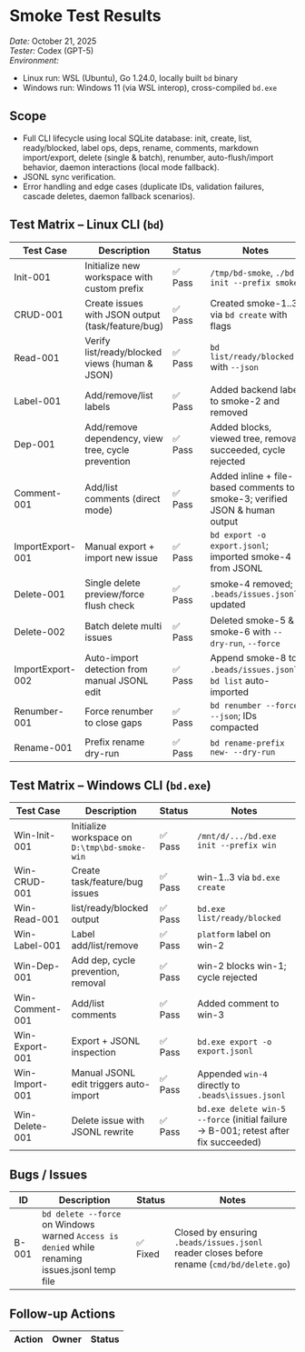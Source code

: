 # Smoke Test Results

_Date:_ October 21, 2025  
_Tester:_ Codex (GPT-5)  
_Environment:_  
- Linux run: WSL (Ubuntu), Go 1.24.0, locally built `bd` binary  
- Windows run: Windows 11 (via WSL interop), cross-compiled `bd.exe`

## Scope

- Full CLI lifecycle using local SQLite database: init, create, list, ready/blocked, label ops, deps, rename, comments, markdown import/export, delete (single & batch), renumber, auto-flush/import behavior, daemon interactions (local mode fallback).
- JSONL sync verification.
- Error handling and edge cases (duplicate IDs, validation failures, cascade deletes, daemon fallback scenarios).

## Test Matrix – Linux CLI (`bd`)

| Test Case | Description | Status | Notes |
|-----------|-------------|--------|-------|
| Init-001 | Initialize new workspace with custom prefix | ✅ Pass | `/tmp/bd-smoke`, `./bd init --prefix smoke` |
| CRUD-001 | Create issues with JSON output (task/feature/bug) | ✅ Pass | Created smoke-1..3 via `bd create` with flags |
| Read-001 | Verify list/ready/blocked views (human & JSON) | ✅ Pass | `bd list/ready/blocked` with `--json` |
| Label-001 | Add/remove/list labels | ✅ Pass | Added backend label to smoke-2 and removed |
| Dep-001 | Add/remove dependency, view tree, cycle prevention | ✅ Pass | Added blocks, viewed tree, removal succeeded, cycle rejected |
| Comment-001 | Add/list comments (direct mode) | ✅ Pass | Added inline + file-based comments to smoke-3; verified JSON & human output |
| ImportExport-001 | Manual export + import new issue | ✅ Pass | `bd export -o export.jsonl`; imported smoke-4 from JSONL |
| Delete-001 | Single delete preview/force flush check | ✅ Pass | smoke-4 removed; `.beads/issues.jsonl` updated |
| Delete-002 | Batch delete multi issues | ✅ Pass | Deleted smoke-5 & smoke-6 with `--dry-run`, `--force` |
| ImportExport-002 | Auto-import detection from manual JSONL edit | ✅ Pass | Append smoke-8 to `.beads/issues.jsonl`; `bd list` auto-imported |
| Renumber-001 | Force renumber to close gaps | ✅ Pass | `bd renumber --force --json`; IDs compacted |
| Rename-001 | Prefix rename dry-run | ✅ Pass | `bd rename-prefix new- --dry-run` |

## Test Matrix – Windows CLI (`bd.exe`)

| Test Case | Description | Status | Notes |
|-----------|-------------|--------|-------|
| Win-Init-001 | Initialize workspace on `D:\tmp\bd-smoke-win` | ✅ Pass | `/mnt/d/.../bd.exe init --prefix win` |
| Win-CRUD-001 | Create task/feature/bug issues | ✅ Pass | win-1..3 via `bd.exe create` |
| Win-Read-001 | list/ready/blocked output | ✅ Pass | `bd.exe list/ready/blocked` |
| Win-Label-001 | Label add/list/remove | ✅ Pass | `platform` label on win-2 |
| Win-Dep-001 | Add dep, cycle prevention, removal | ✅ Pass | win-2 blocks win-1; cycle rejected |
| Win-Comment-001 | Add/list comments | ✅ Pass | Added comment to win-3 |
| Win-Export-001 | Export + JSONL inspection | ✅ Pass | `bd.exe export -o export.jsonl` |
| Win-Import-001 | Manual JSONL edit triggers auto-import | ✅ Pass | Appended `win-4` directly to `.beads\issues.jsonl` |
| Win-Delete-001 | Delete issue with JSONL rewrite | ✅ Pass | `bd.exe delete win-5 --force` (initial failure -> B-001; retest after fix succeeded) |

## Bugs / Issues

| ID | Description | Status | Notes |
|----|-------------|--------|-------|
| B-001 | `bd delete --force` on Windows warned `Access is denied` while renaming issues.jsonl temp file | ✅ Fixed | Closed by ensuring `.beads/issues.jsonl` reader closes before rename (`cmd/bd/delete.go`) |

## Follow-up Actions

| Action | Owner | Status |
|--------|-------|--------|
